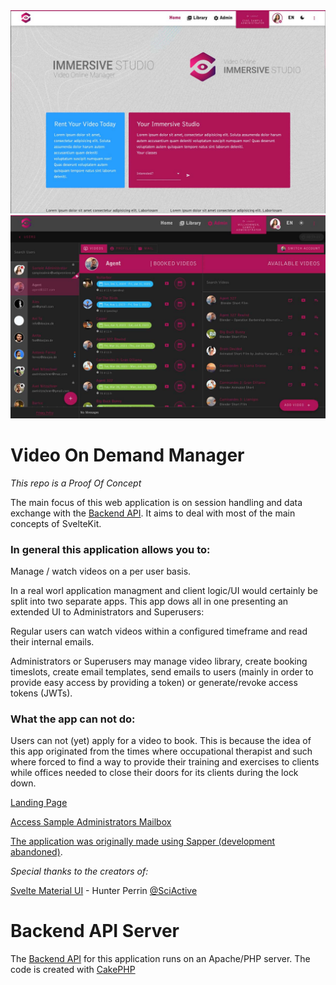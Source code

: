 <img src="./images/hero.jpg" alt="banner hero immercive studio">
<img src="./images/hero_2.jpg" alt="banner hero immercive studio">

# Video On Demand Manager

*This repo is a Proof Of Concept*

The main focus of this web application is on session handling and data exchange with the [Backend API](https://github.com/anito/vod-backend).
It aims to deal with most of the main concepts of SvelteKit.

### In general this application allows you to: ###

Manage / watch videos on a per user basis.

In a real worl application managment and client logic/UI would certainly be split into two separate apps. This app dows all in one presenting an extended UI to Administrators and Superusers:

Regular users can watch videos within a configured timeframe and read their internal emails.

Administrators or Superusers may manage video library, create booking timeslots, create email templates, send emails to users (mainly in order to provide easy access by providing a token) or generate/revoke access tokens (JWTs).

### What the app can not do: ###

Users can not (yet) apply for a video to book. This is because the idea of this app originated from the times where occupational therapist and such where forced to find a way to provide their training and exercises to clients while offices needed to close their doors for its clients during the lock down.

[Landing Page](https://vod-app.doojoo.de)

[Access Sample Administrators Mailbox](https://vod-app.doojoo.de/login?token=eyJ0eXAiOiJKV1QiLCJhbGciOiJIUzI1NiJ9.eyJzdWIiOiIzNTQ5NjNmMS05YmU0LTQyZmItOGQzYi0zZjQwNmEyM2FlNjAiLCJleHAiOjE5NTYyMjU4OTJ9.zt3NtwvgehRS_QTmt8RtsbE6Wpfkp-MGbebQRV9R4BE&redirect=/users/354963f1-9be4-42fb-8d3b-3f406a23ae60%3Ftab%3Dmail%26active%3Dinboxes%26mail_id%3D6c543ac8-a992-4d98-ae6a-58c72694b9ad)

[The application was originally made using Sapper (development abandoned)](https://github.com/anito/vod-app).

_Special thanks to the creators of:_

[Svelte Material UI](https://sveltematerialui.com/) - Hunter Perrin [@SciActive](https://twitter.com/SciActive)

# Backend API Server

The [Backend API](https://github.com/anito/vod-backend) for this application runs on an Apache/PHP server. The code is created with [CakePHP](https://cakephp.org)
